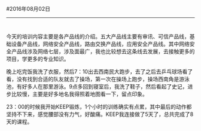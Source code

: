 #2016年08月02日
- - - - --
#
今天的培训内容主要是各产品线的介绍。五大产品线主要有审讯、可信产品线，基础设备产品线，网络安全产品线，路由交换产品线，应用安全产品线。其中网络安全产品线涉及网络七层，涉及面最广，我也比较想去这条线去发展，去接触更多的项目，学更多的专业知识。

晚上吃完饭我洗了衣服，然后7：10出去西南民大跑步，去了之后去乒乓球场看了看，没有找到合适的队友就去了操场，第一次在操场上跑步，操场西南角是游泳池，有好多人在那里游泳。9点多回到寝室后，我洗了鞋子，然后看起了史记，进步比较慢，主要是好多地名我得照着地图看一下，留点印象。

23：00的时候我开始KEEP锻炼，1个小时的训练确实有点累，其中最后的动作都坚持不下来，感觉腰部没有力气，好酸痛。KEEP我连接做了5天了，总共完成了8天的课程。